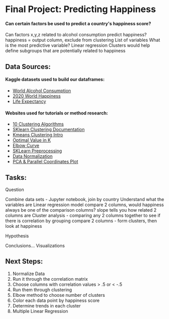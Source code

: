 # Final Project: Predicting Happiness
#### Can certain factors be used to predict a country's happiness score?
Can factors x,y,z related to alcohol consumption predict happiness?
    happiness = output column, exclude from clustering
    List of variables 
    What is the most predictive variable?
    Linear regression
    Clusters would help define subgroups that are potentially related to happiness

## Data Sources:
#### Kaggle datasets used to build our dataframes:
* [World Alcohol Consumption](https://www.kaggle.com/codebreaker619/alcohol-comsumption-around-the-world)<br />
* [2020 World Happiness](https://www.kaggle.com/londeen/world-happiness-report-2020)<br />
* [Life Expectancy](https://www.kaggle.com/augustus0498/life-expectancy-who)<br />
#### Websites used for tutorials or method research:
* [10 Clustering Algorithms](https://machinelearningmastery.com/clustering-algorithms-with-python/)<br />
* [SKlearn Clustering Documentation](https://scikit-learn.org/stable/modules/clustering.html)<br />
* [Kmeans Clustering Intro](https://www.geeksforgeeks.org/k-means-clustering-introduction/)<br />
* [Optimal Value in K](https://www.geeksforgeeks.org/ml-determine-the-optimal-value-of-k-in-k-means-clustering/?ref=rp)<br />
* [Elbow Curve](https://www.geeksforgeeks.org/elbow-method-for-optimal-value-of-k-in-kmeans/)<br />
* [SKLearn Preprocessing](https://scikit-learn.org/stable/modules/preprocessing.html)<br />
* [Data Normalization](https://towardsdatascience.com/data-normalization-with-pandas-and-scikit-learn-7c1cc6ed6475)<br />
* [PCA & Parallel Coordinates Plot](https://openclassrooms.com/en/courses/5869986-perform-an-exploratory-data-analysis/6177861-analyze-the-results-of-a-k-means-clustering)

## Tasks:
Question

Combine data sets - Jupyter notebook, join by country
Understand what the variables are
Linear regression model
    compare 2 columns, would happiness always be one of the comparison columns?
    slope tells you how related 2 columns are
Cluster analysis - comparing any 2 columns together to see if there is correlation by grouping
    compare 2 columns - form clusters, then look at happiness

Hypothesis

Conclusions...
Visualizations

## Next Steps:

1) Normalize Data
2) Run it through the correlation matrix
3) Choose columns with correlation values > .5 or < -.5
4) Run them through clustering
5) Elbow method to choose number of clusters
6) Color each data point by happiness score
7) Determine trends in each cluster
8) Multiple Linear Regression

